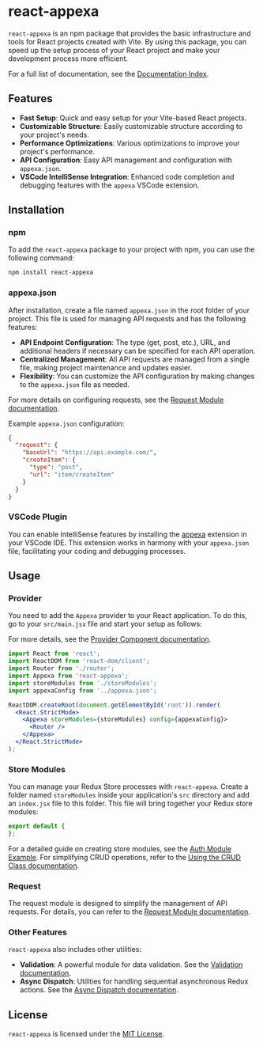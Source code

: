 # react-appexa

`react-appexa` is an npm package that provides the basic infrastructure and tools for React projects created with Vite. By using this package, you can speed up the setup process of your React project and make your development process more efficient.

For a full list of documentation, see the [Documentation Index](./docs/index.md).

## Features

- **Fast Setup**: Quick and easy setup for your Vite-based React projects.
- **Customizable Structure**: Easily customizable structure according to your project's needs.
- **Performance Optimizations**: Various optimizations to improve your project's performance.
- **API Configuration**: Easy API management and configuration with `appexa.json`.
- **VSCode IntelliSense Integration**: Enhanced code completion and debugging features with the `appexa` VSCode extension.

## Installation

### npm
To add the `react-appexa` package to your project with npm, you can use the following command:

```bash
npm install react-appexa
```

### appexa.json
After installation, create a file named `appexa.json` in the root folder of your project. This file is used for managing API requests and has the following features:

- **API Endpoint Configuration**: The type (get, post, etc.), URL, and additional headers if necessary can be specified for each API operation.
- **Centralized Management**: All API requests are managed from a single file, making project maintenance and updates easier.
- **Flexibility**: You can customize the API configuration by making changes to the `appexa.json` file as needed.

For more details on configuring requests, see the [Request Module documentation](./docs/request.md).

Example `appexa.json` configuration:

```json
{
  "request": {
    "baseUrl": "https://api.example.com/",
    "createItem": {
      "type": "post",
      "url": "item/createItem"
    }
  }
}
```

### VSCode Plugin
You can enable IntelliSense features by installing the [appexa](https://marketplace.visualstudio.com/items?itemName=371digital.appexa) extension in your VSCode IDE. This extension works in harmony with your `appexa.json` file, facilitating your coding and debugging processes.

## Usage

### Provider
You need to add the `Appexa` provider to your React application. To do this, go to your `src/main.jsx` file and start your setup as follows:

For more details, see the [Provider Component documentation](./docs/provider.md).

```jsx
import React from 'react';
import ReactDOM from 'react-dom/client';
import Router from './router';
import Appexa from 'react-appexa';
import storeModules from './storeModules';
import appexaConfig from '../appexa.json';

ReactDOM.createRoot(document.getElementById('root')).render(
  <React.StrictMode>
    <Appexa storeModules={storeModules} config={appexaConfig}>
      <Router />
    </Appexa>
  </React.StrictMode>
);
```

### Store Modules
You can manage your Redux Store processes with `react-appexa`. Create a folder named `storeModules` inside your application's `src` directory and add an `index.jsx` file to this folder. This file will bring together your Redux store modules:

```jsx
export default {
};
```

For a detailed guide on creating store modules, see the [Auth Module Example](./docs/storeModules.md). For simplifying CRUD operations, refer to the [Using the CRUD Class documentation](./docs/storeModulesCrud.md).

### Request
The request module is designed to simplify the management of API requests. For details, you can refer to the [Request Module documentation](./docs/request.md).

### Other Features
`react-appexa` also includes other utilities:
- **Validation**: A powerful module for data validation. See the [Validation documentation](./docs/validation.md).
- **Async Dispatch**: Utilities for handling sequential asynchronous Redux actions. See the [Async Dispatch documentation](./docs/asyncDispatch.md).

## License

`react-appexa` is licensed under the [MIT License](LICENSE).
